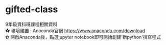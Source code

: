# gifted-class
9年級資科班課程相關資料  
✿ 環境建置 : Anaconda官網 https://www.anaconda.com/download  
✿ 開啟Anaconda後，點選jupyter notebook即可開始創建'新python'撰寫程式

